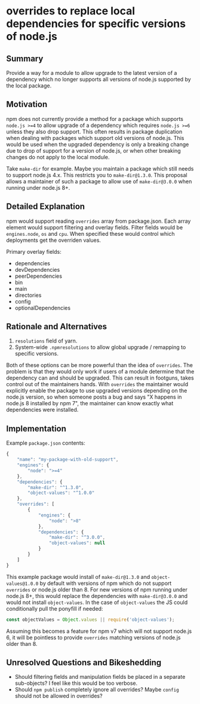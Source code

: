 # overrides to replace local dependencies for specific versions of node.js

## Summary

Provide a way for a module to allow upgrade to the latest version of a dependency which
no longer supports all versions of node.js supported by the local package.

## Motivation

npm does not currently provide a method for a package which supports `node.js >=4` to
allow upgrade of a dependency which requires `node.js >=6` unless they also drop support.
This often results in package duplication when dealing with packages which support old
versions of node.js.  This would be used when the upgraded dependency is only a breaking
change due to drop of support for a version of node.js, or when other breaking changes do
not apply to the local module.

Take `make-dir` for example.  Maybe you maintain a package which still needs to support
node.js 4.x.  This restricts you to `make-dir@1.3.0`.  This proposal allows a maintainer
of such a package to allow use of `make-dir@3.0.0` when running under node.js 8+.

## Detailed Explanation

npm would support reading `overrides` array from package.json.  Each array element would
support filtering and overlay fields.  Filter fields would be `engines.node`, `os` and
`cpu`.  When specified these would control which deployments get the overriden values.

Primary overlay fields:
* dependencies
* devDependencies
* peerDependencies
* bin
* main
* directories
* config
* optionalDependencies

## Rationale and Alternatives

1. `resolutions` field of yarn.
2. System-wide `.npmresolutions` to allow global upgrade / remapping to specific versions.

Both of these options can be more powerful than the idea of `overrides`.  The problem is
that they would only work if users of a module determine that the dependency can and should
be upgraded.  This can result in footguns, takes control out of the maintainers hands.  With
`overrides` the maintainer would explicitly enable the package to use upgraded versions
depending on the node.js version, so when someone posts a bug and says "X happens in
node.js 8 installed by npm 7", the maintainer can know exactly what dependencies were
installed.

## Implementation

Example `package.json` contents:
```js
{
    "name": "my-package-with-old-support",
    "engines": {
        "node": ">=4"
    },
    "dependencies": {
        "make-dir": "^1.3.0",
        "object-values": "^1.0.0"
    },
    "overrides": [
        {
            "engines": {
                "node": ">8"
            },
            "dependencies": {
                "make-dir": "^3.0.0",
                "object-values": null
            }
        }
    ]
}
```

This example package would install of `make-dir@1.3.0` and `object-values@1.0.0` by default
with versions of npm which do not support `overrides` or node.js older than 8.  For new
versions of npm running under node.js 8+, this would replace the dependencies with
`make-dir@3.0.0` and would not install `object-values`.  In the case of `object-values`
the JS could conditionally pull the ponyfill if needed:
```js
const objectValues = Object.values || require('object-values');
```

Assuming this becomes a feature for npm v7 which will not support node.js 6, it will be
pointless to provide `overrides` matching versions of node.js older than 8.

## Unresolved Questions and Bikeshedding

* Should filtering fields and manipulation fields be placed in a separate sub-objects?
  I feel like this would be too verbose.
* Should `npm publish` completely ignore all overrides?  Maybe `config` should not be
  allowed in overrides?
